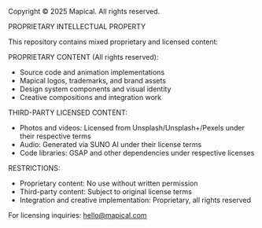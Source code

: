 Copyright © 2025 Mapical. All rights reserved.

PROPRIETARY INTELLECTUAL PROPERTY

This repository contains mixed proprietary and licensed content:

PROPRIETARY CONTENT (All rights reserved):
- Source code and animation implementations
- Mapical logos, trademarks, and brand assets
- Design system components and visual identity
- Creative compositions and integration work

THIRD-PARTY LICENSED CONTENT:
- Photos and videos: Licensed from Unsplash/Unsplash+/Pexels under their respective terms
- Audio: Generated via SUNO AI under their license terms
- Code libraries: GSAP and other dependencies under respective licenses

RESTRICTIONS:
- Proprietary content: No use without written permission
- Third-party content: Subject to original license terms
- Integration and creative implementation: Proprietary, all rights reserved

For licensing inquiries: hello@mapical.com
